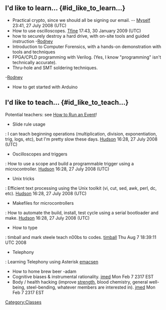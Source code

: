 ## I'd like to learn... {#id_like_to_learn...}

-   Practical crypto, since we should all be signing our email. --
    [Myself](User:Myself) 23:41, 27 July 2008 (UTC)
-   How to use oscilloscopes. [Tfine](User:Tfine) 17:43, 30
    January 2009 (UTC)
-   how to securely destroy a hard drive, with on-site tools and guided
    instruction -[Rodney](User:Rdegraci)
-   Introduction to Computer Forensics, with a hands-on demonstration
    with tools and techniques
-   FPGA/CPLD programming with Verilog. (Yes, I know "programming" isn't
    technically accurate).
-   Thru-hole and SMT soldering techniques.

\-[Rodney](User:Rdegraci)

-   How to get started with Arduino

## I'd like to teach... {#id_like_to_teach...}

Potential teachers: see [How to Run an
Event](How_to_Run_an_Event)!

-   Slide rule usage

:   I can teach beginning operations (multiplication, division,
    exponentiation, trig, logs, etc), but I'm pretty slow these days.
    [Hudson](User:Hudson) 16:28, 27 July 2008 (UTC)

-   Oscilloscopes and triggers

:   How to use a scope and build a programmable trigger using a
    microcontroller. [Hudson](User:Hudson) 16:28, 27 July
    2008 (UTC)

-   Unix tricks

:   Efficient text processing using the Unix toolkit (vi, cut, sed, awk,
    perl, dc, etc). [Hudson](User:Hudson) 16:28, 27 July 2008
    (UTC)

-   Makefiles for microcontrollers

:   How to automate the build, install, test cycle using a serial
    bootloader and make. [Hudson](User:Hudson) 16:28, 27 July
    2008 (UTC)

-   How to type

:   timball and mark steele teach n00bs to codes.
    [timball](User:Timball) Thu Aug 7 18:39:11 UTC 2008

-   Telephony

:   Learning Telephony using Asterisk [emacsen](User:Emacsen)

-   How to home brew beer -adam
-   Cognitive biases & instrumental rationality.
    [jmed](User:Jmed) Mon Feb 7 2317 EST
-   Body / health hacking (improve [strength](http://xkcd.com/189/),
    blood chemistry, general well-being, steel-bending, whatever members
    are interested in). [jmed](User:Jmed) Mon Feb 7 2317 EST

[Category:Classes](Category:Classes)
